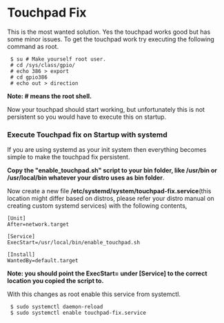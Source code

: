 # Touchpad Fix

This is the most wanted solution. Yes the touchpad works good but has some minor issues. To get the touchpad work try executing the following command as root.


```
 $ su # Make yourself root user.
 # cd /sys/class/gpio/
 # echo 386 > export
 # cd gpio386
 # echo out > direction
```

**Note: # means the root shell.**

Now your touchpad should start working, but unfortunately this is not persistent so you would have to execute this on startup.


### Execute Touchpad fix on Startup with systemd

If you are using systemd as your init system then everything becomes simple to make the touchpad fix persistent.


**Copy the "enable_touchpad.sh" script to your bin folder, like /usr/bin or /usr/local/bin whatever your distro uses
as bin folder**.

Now create a new file **/etc/systemd/system/touchpad-fix.service**(this location might differ based on distros, please refer your distro manual on creating custom systemd services)  with the following contents,

```
[Unit]
After=network.target

[Service]
ExecStart=/usr/local/bin/enable_touchpad.sh

[Install]
WantedBy=default.target
```

**Note: you should point the ExecStart= under [Service] to the correct location you copied the script to.**


With this changes as root enable this service from systemctl.

```
 $ sudo systemctl daemon-reload
 $ sudo systemctl enable touchpad-fix.service
```
